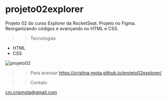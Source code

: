 # projeto02explorer

Projeto 02 do curso Explorer da RocketSeat. Projeto no Figma. Reorganizando códigos e avançando no HTML e CSS.

>>Tecnologias

- HTML
- CSS

![projeto02](https://user-images.githubusercontent.com/110698111/194574368-794cca46-0677-4c4c-8072-73bc0dce7be1.png)

>>Para acessar
https://cristina-mota.github.io/projeto02explorer/

>>Contato

cm.crismota@gmail.com
